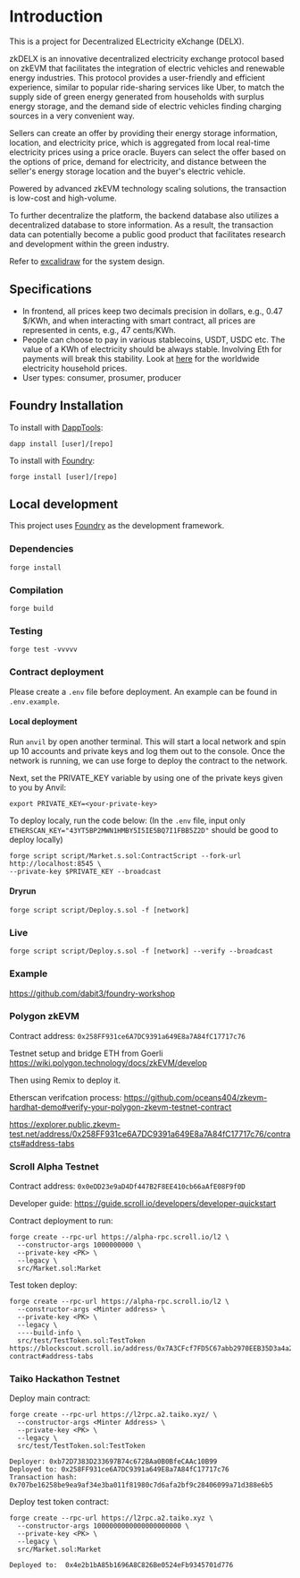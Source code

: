 # Introduction

This is a project for Decentralized ELectricity eXchange (DELX).

zkDELX is an innovative decentralized electricity exchange protocol based on zkEVM that facilitates the integration of electric vehicles and renewable energy industries. This protocol provides a user-friendly and efficient experience, similar to popular ride-sharing services like Uber, to match the supply side of green energy generated from households with surplus energy storage, and the demand side of electric vehicles finding charging sources in a very convenient way.

Sellers can create an offer by providing their energy storage information, location, and electricity price, which is aggregated from local real-time electricity prices using a price oracle. Buyers can select the offer based on the options of price, demand for electricity, and distance between the seller's energy storage location and the buyer's electric vehicle.

Powered by advanced zkEVM technology scaling solutions, the transaction is low-cost and high-volume.

To further decentralize the platform, the backend database also utilizes a decentralized database to store information. As a result, the transaction data can potentially become a public good product that facilitates research and development within the green industry.



Refer to [excalidraw](https://excalidraw.com/#room=1e40eb59d4910c89d990,kqi-1NwQ7TxqgMy-49i0Nw) for the system design.

## Specifications
- In frontend, all prices keep two decimals precision in dollars, e.g., 0.47 $/KWh, and when interacting with smart contract, all prices are represented in cents, e.g., 47 cents/KWh. 
- People can choose to pay in various stablecoins, USDT, USDC etc. The value of a KWh of electricity should be always stable. Involving Eth for payments will break this stability. Look at [here](https://www.statista.com/statistics/263492/electricity-prices-in-selected-countries/) for the worldwide  electricity household prices.
- User types: consumer, prosumer, producer


## Foundry Installation

To install with [DappTools](https://github.com/dapphub/dapptools):

```
dapp install [user]/[repo]
```

To install with [Foundry](https://github.com/gakonst/foundry):

```
forge install [user]/[repo]
```

## Local development

This project uses [Foundry](https://github.com/gakonst/foundry) as the development framework.

### Dependencies

```
forge install
```

### Compilation

```
forge build
```

### Testing

```
forge test -vvvvv
```

### Contract deployment

Please create a `.env` file before deployment. An example can be found in `.env.example`.

#### Local deployment

Run `anvil` by open another terminal. This will start a local network and spin up 10 accounts and private keys and log them out to the console. Once the network is running, we can use forge to deploy the contract to the network. 

Next, set the PRIVATE_KEY variable by using one of the private keys given to you by Anvil: 

`export PRIVATE_KEY=<your-private-key>`

To deploy localy, run the code below: (In the `.env` file, input only `ETHERSCAN_KEY="43YT5BP2MWN1HMBY5I5IE5BQ7I1FBB5Z2D"` should be good to deploy locally)

```
forge script script/Market.s.sol:ContractScript --fork-url http://localhost:8545 \
--private-key $PRIVATE_KEY --broadcast
```

#### Dryrun

```
forge script script/Deploy.s.sol -f [network]
```

### Live

```
forge script script/Deploy.s.sol -f [network] --verify --broadcast
```



### Example 
https://github.com/dabit3/foundry-workshop

### Polygon zkEVM
Contract address: `0x258FF931ce6A7DC9391a649E8a7A84fC17717c76`

Testnet setup and bridge ETH from Goerli https://wiki.polygon.technology/docs/zkEVM/develop

Then using Remix to deploy it.

Etherscan verifcation process: https://github.com/oceans404/zkevm-hardhat-demo#verify-your-polygon-zkevm-testnet-contract

https://explorer.public.zkevm-test.net/address/0x258FF931ce6A7DC9391a649E8a7A84fC17717c76/contracts#address-tabs 

### Scroll Alpha Testnet
Contract address: `0x0eDD23e9aD4Df447B2F8EE410cb66aAfE08F9f0D`

Developer guide:
https://guide.scroll.io/developers/developer-quickstart 

Contract deployment to run:

```
forge create --rpc-url https://alpha-rpc.scroll.io/l2 \
  --constructor-args 1000000000 \
  --private-key <PK> \
  --legacy \
  src/Market.sol:Market
```

Test token deploy:
```
forge create --rpc-url https://alpha-rpc.scroll.io/l2 \
  --constructor-args <Minter address> \
  --private-key <PK> \
  --legacy \
  ----build-info \
  src/test/TestToken.sol:TestToken
https://blockscout.scroll.io/address/0x7A3CFcf7FD5C67abb2970EEB35D3a4a2BacCACD2/read-contract#address-tabs
```


### Taiko Hackathon Testnet

Deploy main contract:
```
forge create --rpc-url https://l2rpc.a2.taiko.xyz/ \
  --constructor-args <Minter Address> \
  --private-key <PK> \
  --legacy \
  src/test/TestToken.sol:TestToken

Deployer: 0xb72D7383D233697B74c672BAa0B0BfeCAAc10B99
Deployed to: 0x258FF931ce6A7DC9391a649E8a7A84fC17717c76
Transaction hash: 0x707be16258be9ea9af34e3ba011f81980c7d6afa2bf9c28406099a71d388e6b5
```

Deploy test token contract:
```
forge create --rpc-url https://l2rpc.a2.taiko.xyz \
  --constructor-args 1000000000000000000000 \
  --private-key <PK> \
  --legacy \
  src/Market.sol:Market

Deployed to:  0x4e2b1bA85b1696A8C826Be0524eFb9345701d776 
```